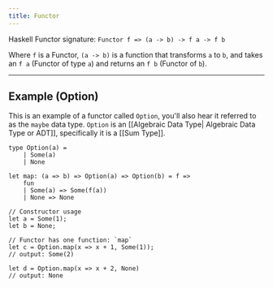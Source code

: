 ```yaml
---
title: Functor
---
```


Haskell Functor signature: `Functor f => (a -> b) -> f a -> f b`

Where `f` is a Functor, `(a -> b)` is a function that transforms `a` to `b`, and takes an `f a` (Functor of type `a`) and returns an `f b` (Functor of `b`).

---
## Example (Option)

This is an example of a functor called `Option`, you'll also hear it referred to as the `maybe` data type. `Option` is an [[Algebraic Data Type| Algebraic Data Type or ADT]], specifically it is a [[Sum Type]].

```
type Option(a) =
	| Some(a)
	| None

let map: (a => b) => Option(a) => Option(b) = f =>
	fun
	| Some(a) => Some(f(a))
	| None => None

// Constructor usage
let a = Some(1);
let b = None;

// Functor has one function: `map`
let c = Option.map(x => x + 1, Some(1));
// output: Some(2)

let d = Option.map(x => x + 2, None)
// output: None
```

